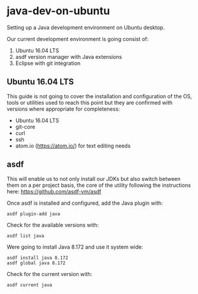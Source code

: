 # java-dev-on-ubuntu
Setting up a Java development environment on Ubuntu desktop.

Our current development environment is going consist of:
1. Ubuntu 16.04 LTS
2. asdf version manager with Java extensions
3. Eclipse with git integration

## Ubuntu 16.04 LTS
This guide is not going to cover the installation and configuration of the OS, tools or utilities used to reach this point but they are confirmed with versions where appropriate for completeness:
- Ubuntu 16.04 LTS
- git-core
- curl
- ssh
- atom.io (https://atom.io/) for text editing needs

## asdf
This will enable us to not only install our JDKs but also switch between them on a per project basis, the core of the utility following the instructions here: https://github.com/asdf-vm/asdf

Once asdf is installed and configured, add the Java plugin with:
```
asdf plugin-add java
```

Check for the available versions with:
```
asdf list java
```

Were going to install Java 8.172 and use it system wide:
```
asdf install java 8.172
asdf global java 8.172
```

Check for the current version with:
```
asdf current java
```
